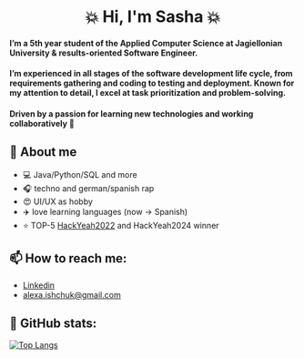 <h1 align="center">
💥 Hi, I'm Sasha 💥
</h1>

#### I’m a 5th year student of the Applied Computer Science at Jagiellonian University & results-oriented Software Engineer.
#### I’m experienced in all stages of the software development life cycle, from requirements gathering and coding to testing and deployment. Known for my attention to detail, I excel at task prioritization and problem-solving. 
#### Driven by a passion for learning new technologies and working collaboratively 🤝

## :raising_hand: About me
- :computer: Java/Python/SQL and more
- :headphones: techno and german/spanish rap
- :heart_eyes: UI/UX as hobby
- :airplane: love learning languages (now -> Spanish)
- :star: TOP-5 [HackYeah2022](https://hackyeah.pl/) and HackYeah2024 winner 


## 📫 How to reach me: 
- [Linkedin](https://www.linkedin.com/in/sasha-ishchuk/)
- alexa.ishchuk@gmail.com


## :rocket: GitHub stats: 
[![Top Langs](https://github-readme-stats.vercel.app/api/top-langs/?username=sasha-ishchuk&layout=pie&theme=radical)](https://github.com/anuraghazra/github-readme-stats)

<!---
sasha-ishchuk/sasha-ishchuk is a ✨ special ✨ repository because its `README.md` (this file) appears on your GitHub profile.
You can click the Preview link to take a look at your changes.
--->
